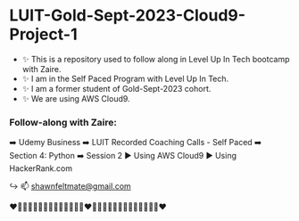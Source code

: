 # LUIT-Gold-Sept-2023-Cloud9-Project-1

- ✨ This is a repository used to follow along in Level Up In Tech bootcamp with Zaire.
- ✨ I am in the Self Paced Program with Level Up In Tech.
- ✨ I am a former student of Gold-Sept-2023 cohort.
- ✨ We are using AWS Cloud9.

### Follow-along with Zaire:

➡️ Udemy Business
➡️ LUIT Recorded Coaching Calls - Self Paced
➡️ Section 4: Python
➡️ Session 2
▶️ Using AWS Cloud9
▶️ Using HackerRank.com

↪️ 📫 shawnfeltmate@gmail.com

❤️🩷🧡💛💚💙🩵💜🩵💙💚💛🧡🩷❤️🩷🧡💛💚💙🩵💜🩵💙💚💛🧡🩷❤️
